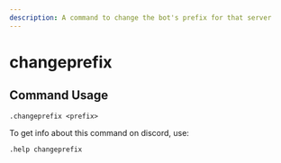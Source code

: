 ```yaml
---
description: A command to change the bot's prefix for that server
---
```


# changeprefix

## Command Usage

```text
.changeprefix <prefix>
```

To get info about this command on discord, use:

`.help changeprefix`

